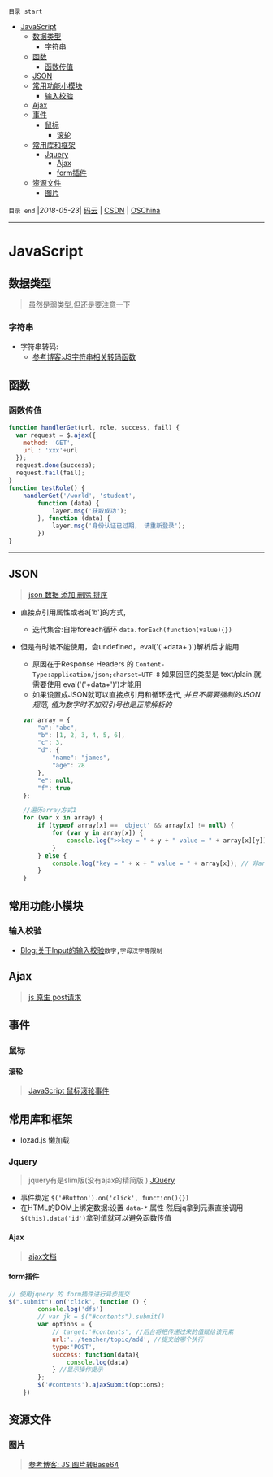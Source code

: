 `目录 start`
 
- [JavaScript](#javascript)
    - [数据类型](#数据类型)
        - [字符串](#字符串)
    - [函数](#函数)
        - [函数传值](#函数传值)
    - [JSON](#json)
    - [常用功能小模块](#常用功能小模块)
        - [输入校验](#输入校验)
    - [Ajax](#ajax)
    - [事件](#事件)
        - [鼠标](#鼠标)
            - [滚轮](#滚轮)
    - [常用库和框架](#常用库和框架)
        - [Jquery](#jquery)
            - [Ajax](#ajax)
            - [form插件](#form插件)
    - [资源文件](#资源文件)
        - [图片](#图片)

`目录 end` |_2018-05-23_| [码云](https://gitee.com/kcp1104) | [CSDN](http://blog.csdn.net/kcp606) | [OSChina](https://my.oschina.net/kcp1104)
****************************************
# JavaScript

## 数据类型
> 虽然是弱类型,但还是要注意一下


### 字符串
- 字符串转码:
    - [参考博客:JS字符串相关转码函数](http://www.cnblogs.com/xcsn/archive/2013/05/15/3079373.html)


## 函数
### 函数传值
```js
function handlerGet(url, role, success, fail) {
  var request = $.ajax({
    method: 'GET',
    url : 'xxx'+url
  });
  request.done(success);
  request.fail(fail);
}
function testRole() {
    handlerGet('/world', 'student',
        function (data) {
            layer.msg('获取成功');
        }, function (data) {
            layer.msg('身份认证已过期， 请重新登录');
        })
}
```
**********************
## JSON
> [json 数据 添加 删除 排序](http://blog.51yip.com/jsjquery/1583.html)

- 直接点引用属性或者a['b']的方式,
    - 迭代集合:自带foreach循环 `data.forEach(function(value){})`

- 但是有时候不能使用，会undefined，eval('('+data+')')解析后才能用
    - 原因在于Response Headers 的 `Content-Type:application/json;charset=UTF-8` 如果回应的类型是 text/plain 就需要使用 eval('('+data+')')才能用
    - 如果设置成JSON就可以直接点引用和循环迭代, _并且不需要强制的JSON规范, 值为数字时不加双引号也是正常解析的_

```js
    var array = {
        "a": "abc",
        "b": [1, 2, 3, 4, 5, 6],
        "c": 3,
        "d": {
            "name": "james",
            "age": 28
        },
        "e": null,
        "f": true
    };

    //遍历array方式1
    for (var x in array) {
        if (typeof array[x] == 'object' && array[x] != null) {
            for (var y in array[x]) {
                console.log(">>key = " + y + " value = " + array[x][y]);
            }
        } else {
            console.log("key = " + x + " value = " + array[x]); // 非array object
        }
    }
```
## 常用功能小模块
### 输入校验

- [Blog:关于Input的输入校验](http://yuncode.net/code/c_5039bb4a3fccf28)`数字,字母汉字等限制`

## Ajax
> [js 原生 post请求](https://segmentfault.com/q/1010000005162727)

## 事件


### 鼠标

#### 滚轮
> [JavaScript 鼠标滚轮事件](https://www.web-tinker.com/article/20037.html)



## 常用库和框架
- lozad.js 懒加载

### Jquery
> jquery有是slim版(没有ajax的精简版 ) [JQuery](http://jquery.com/)

- 事件绑定 `$('#Button').on('click', function(){})`
- 在HTML的DOM上绑定数据:设置 `data-*` 属性 然后jq拿到元素直接调用 `$(this).data('id')`拿到值就可以避免函数传值

#### Ajax
> [ajax文档](https://api.jquery.com/jQuery.ajax/)
#### form插件
```js
// 使用jquery 的 form插件进行异步提交
$(".submit").on('click', function () {
        console.log('dfs')
        // var jk = $("#contents").submit()
        var options = {
            // target:'#contents', //后台将把传递过来的值赋给该元素
            url:'../teacher/topic/add', //提交给哪个执行
            type:'POST',
            success: function(data){
                console.log(data)
            } //显示操作提示
        };
        $('#contents').ajaxSubmit(options);
    })
```
## 资源文件
### 图片
> [参考博客: JS 图片转Base64](http://www.cnblogs.com/wujingtao/p/5196836.html)
